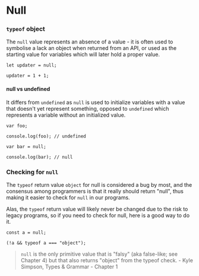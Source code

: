 # Null

### `typeof` object

The `null` value represents an absence of a value - it is often used to symbolise a lack an object when returned from an API, or used as the starting value for variables which will later hold a proper value.

```
let updater = null;

updater = 1 + 1;
```

#### null vs undefined
It differs from `undefined` as `null` is used to initialize variables with a value that doesn't yet represent something, opposed to `undefined` which represents a variable without an initialized value.

```
var foo;

console.log(foo); // undefined

var bar = null;

console.log(bar); // null
```

### Checking for `null`
The `typeof` return value `object` for null is considered a bug by most, and the consensus among programmers is that it really should return "null", thus making it easier to check for `null` in our programs.

Alas, the `typeof` return value will likely never be changed due to the risk to legacy programs, so if you need to check for null, here is a good way to do it. 
```
const a = null;

(!a && typeof a === "object");
```

> `null` is the only primitive value that is "falsy" (aka false-like; see Chapter 4) but that also returns "object" from the typeof check. - Kyle Simpson, Types & Grammar - Chapter 1